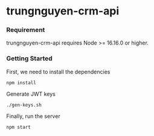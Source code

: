 # trungnguyen-crm-api

### Requirement
trungnguyen-crm-api requires Node >= 16.16.0 or higher.

### Getting Started
First, we need to install the dependencies

```shell
npm install
```

Generate JWT keys
```shell
./gen-keys.sh
```

Finally, run the server
```shell
npm start
```